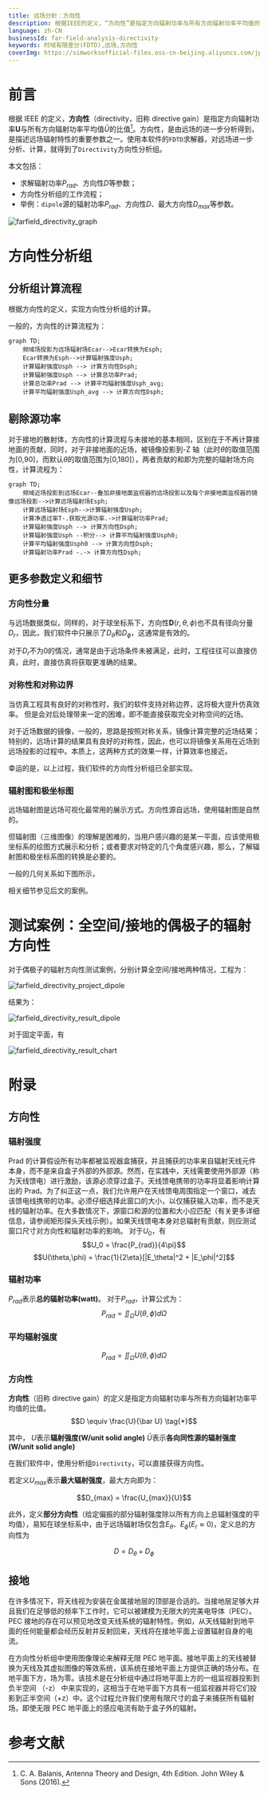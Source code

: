 ```yaml
---
title: 远场分析：方向性
description: 根据IEEE的定义，“方向性”是指定方向辐射功率与所有方向辐射功率平均值的比值，是由远场的进一步分析得到，是描述远场辐射特性的重要参数之一。使用SimWorks光学有限差分解决方案的FDTD求解器，对远场进一步分析、计算，就得到了Directivity方向性分析组。
language: zh-CN
businessId: far-field-analysis-directivity
keywords: 时域有限差分(FDTD),远场,方向性
coverImg: https://simworksofficial-files.oss-cn-beijing.aliyuncs.com/jpg/farfield_directivity_graph_20240117161513A044.jpg
---
```


# 前言

根据 IEEE 的定义，**方向性**（directivity，旧称 directive gain）是指定方向辐射功率$\boldsymbol{U}$与所有方向辐射功率平均值$\bar U$的比值[^1]。方向性，是由远场的进一步分析得到，是描述远场辐射特性的重要参数之一。使用本软件的`FDTD`求解器，对远场进一步分析、计算，就得到了`Directivity`方向性分析组。

本文包括：

- 求解辐射功率$P_{rad}$、方向性$D$等参数；
- 方向性分析组的工作流程；
- 举例：`dipole`源的辐射功率$P_{rad}$、方向性$D$、最大方向性$D_{max}$等参数。

![farfield_directivity_graph](https://simworksofficial-files.oss-cn-beijing.aliyuncs.com/mdfile/resources/img/farfield_directivity_graph.png)

# 方向性分析组

## 分析组计算流程

根据方向性的定义，实现方向性分析组的计算。

一般的，方向性的计算流程为：

```mermaid
graph TD;
    频域场投影为远场辐射场Ecar-->Ecar转换为Esph;
    Ecar转换为Esph-->计算辐射强度Usph;
    计算辐射强度Usph --> 计算方向性Dsph;
    计算辐射强度Usph --> 计算总功率Prad;
    计算总功率Prad --> 计算平均辐射强度Usph_avg;
    计算平均辐射强度Usph_avg --> 计算方向性Dsph;
```

## 剔除源功率

对于接地的散射体，方向性的计算流程与未接地的基本相同，区别在于不再计算接地面的贡献，同时，对于非接地面的近场，被镜像投影到-Z 轴（此时$\theta$的取值范围为[0,90]，而默认$\theta$的取值范围为[0,180]），两者贡献的和即为完整的辐射场方向性，计算流程为：

```mermaid
graph TD;
    频域近场投影到远场Ecar--叠加非接地面监视器的远场投影以及每个非接地面监视器的镜像远场投影-->计算远场辐射场Esph;
    计算远场辐射场Esph-->计算辐射强度Usph;
    计算净透过率T-.获取光源功率.->计算辐射功率Prad;
    计算辐射强度Usph --> 计算方向性Dsph;
    计算辐射强度Usph --积分--> 计算平均辐射强度Usph0;
    计算平均辐射强度Usph0 --> 计算方向性Dsph;
    计算辐射功率Prad -.-> 计算方向性Dsph;
```

## 更多参数定义和细节

### 方向性分量

与远场数据类似，同样的，对于球坐标系下，方向性$\boldsymbol{D}(r, \theta, \phi)$也不具有径向分量$D_r$，因此，我们软件中只展示了$D_\theta$和$D_\phi$，这通常是有效的。

对于$D_r$不为$0$的情况，通常是由于远场条件未被满足，此时，工程往往可以直接仿真，此时，直接仿真将获取更准确的结果。

### 对称性和对称边界

当仿真工程具有良好的对称性时，我们的软件支持对称边界，这将极大提升仿真效率。
但是会对后处理带来一定的困难，即不能直接获取完全对称空间的近场。

对于近场数据的镜像，一般的，思路是按照对称关系，镜像计算完整的近场结果；特别的，远场计算的结果具有良好的对称性，因此，也可以将镜像关系用在近场到远场投影的过程中。本质上，这两种方式的效果一样，计算效率也接近。

幸运的是，以上过程，我们软件的方向性分析组已全部实现。

### 辐射图和极坐标图

远场辐射图是远场可视化最常用的展示方式。方向性源自远场，使用辐射图是自然的。

但辐射图（三维图像）的理解是困难的，当用户感兴趣的是某一平面，应该使用极坐标系的绘图方式展示和分析；或者要求对特定的几个角度感兴趣，那么，了解辐射图和极坐标系图的转换是必要的。

一般的几何关系如下图所示，

相关细节参见后文的案例。

# 测试案例：全空间/接地的偶极子的辐射方向性

对于偶极子的辐射方向性测试案例，分别计算全空间/接地两种情况，工程为：

![farfield_directivity_project_dipole](https://simworksofficial-files.oss-cn-beijing.aliyuncs.com/mdfile/resources/img/farfield_directivity_project_dipole.png)

结果为：

![farfield_directivity_result_dipole](https://simworksofficial-files.oss-cn-beijing.aliyuncs.com/mdfile/resources/img/farfield_directivity_result_dipole.png)

对于固定平面，有

![farfield_directivity_result_chart](https://simworksofficial-files.oss-cn-beijing.aliyuncs.com/mdfile/resources/img/farfield_directivity_result_chart.png)

# 附录

## 方向性

### 辐射强度

Prad 的计算假设所有功率都被监视器盒捕获，并且捕获的功率来自辐射天线元件本身，而不是来自盒子外部的外部源。然而，在实践中，天线需要使用外部源（称为天线馈电）进行激励，该源必须穿过盒子。天线馈电携带的功率将显着影响计算出的 Prad。为了纠正这一点，我们允许用户在天线馈电周围指定一个窗口，减去该馈电线携带的功率。必须仔细选择此窗口的大小，以仅捕获输入功率，而不是天线的辐射功率。在大多数情况下，源窗口和源的位置和大小应匹配（有关更多详细信息，请参阅矩形探头天线示例）。如果天线馈电本身对总辐射有贡献，则应测试窗口尺寸对方向性和辐射功率的影响。
对于$U_0$，有
$$U_0 = \frac{P_{rad}}{4\pi}$$
$$U(\theta,\phi) = \frac{1}{2\eta}[|E_\theta|^2 + |E_\phi|^2]$$

### 辐射功率

$P_{rad}$表示**总的辐射功率(watt)**。
对于$P_{rad}$，计算公式为：
$$P_{rad} = \iint_\Omega U(\theta,\phi) d\Omega$$

### 平均辐射强度

$$P_{rad} = \iint_\Omega U(\theta,\phi) d\Omega$$

### 方向性

**方向性**（旧称 directive gain）的定义是指定方向辐射功率与所有方向辐射功率平均值的比值。
$$D \equiv \frac{U}{\bar U} \tag{*}$$

其中，
$U$表示**辐射强度(W/unit solid angle)**
$\bar U$表示**各向同性源的辐射强度(W/unit solid angle)**

在我们软件中，使用分析组`Directivity`，可以直接获得方向性。

若定义$U_{max}$表示**最大辐射强度**，最大方向即为：

$$D_{max} = \frac{U_{max}}{U}$$

此外，定义**部分方向性**（给定偏振的部分辐射强度除以所有方向上总辐射强度的平均值），易知在球坐标系中，由于远场辐射场仅包含$E_\theta$、$E_\phi$($E_r\approx0$)，定义总的方向性为

$$D = D_\theta + D_\phi$$

## 接地

在许多情况下，将天线视为安装在金属接地层的顶部是合适的。当接地层足够大并且我们在足够低的频率下工作时，它可以被建模为无限大的完美电导体（PEC）。PEC 接地的存在可以预见地改变天线系统的辐射特性。例如，从天线辐射到地平面的任何能量都会经历反射并反射回来，天线将在接地平面上设置辐射自身的电流。

在方向性分析组中使用图像理论来解释无限 PEC 地平面。接地平面上的天线被替换为天线及其虚拟图像的等效系统，该系统在接地平面上方提供正确的场分布。在地平面下方，场为零。该技术是在分析组中通过将地平面上方的一组监视器投影到负半空间 （-z） 中来实现的，这相当于在地平面下方具有一组监视器并将它们投影到正半空间（+z）中。这个过程允许我们使用有限尺寸的盒子来捕获所有辐射场，即使无限 PEC 地平面上的感应电流有助于盒子外的辐射。

# 参考文献

[^1]: C. A. Balanis, Antenna Theory and Design, 4th Edition. John Wiley & Sons (2016).
